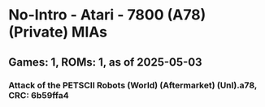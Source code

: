 # No-Intro - Atari - 7800 (A78) (Private) MIAs
## Games: 1, ROMs: 1, as of 2025-05-03

### Attack of the PETSCII Robots (World) (Aftermarket) (Unl).a78, CRC: 6b59ffa4
